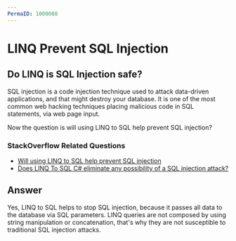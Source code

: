 ```yaml
---
PermaID: 1000080
---
```


# LINQ Prevent SQL Injection

## Do LINQ is SQL Injection safe? 

SQL injection is a code injection technique used to attack data-driven applications, and that might destroy your database. It is one of the most common web hacking techniques placing malicious code in SQL statements, via web page input.

Now the question is will using LINQ to SQL help prevent SQL injection?

### StackOverflow Related Questions

 - [Will using LINQ to SQL help prevent SQL injection](https://stackoverflow.com/questions/473173/will-using-linq-to-sql-help-prevent-sql-injection)
 - [Does LINQ To SQL C# eliminate any possibility of a SQL injection attack?](https://stackoverflow.com/questions/6853723/does-linq-to-sql-c-sharp-eliminate-any-possibility-of-a-sql-injection-attack)
## Answer

Yes, LINQ to SQL helps to stop SQL injection, because it passes all data to the database via SQL parameters. LINQ queries are not composed by using string manipulation or concatenation, that's why they are not susceptible to traditional SQL injection attacks.
